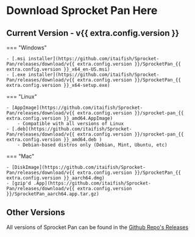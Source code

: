 # Download Sprocket Pan Here

## Current Version - v{{ extra.config.version }}

=== "Windows"

    - [.msi installer](https://github.com/itaifish/Sprocket-Pan/releases/download/v{{ extra.config.version }}/SprocketPan_{{ extra.config.version }}_x64_en-US.msi)
    - [.exe installer](https://github.com/itaifish/Sprocket-Pan/releases/download/v{{ extra.config.version }}/SprocketPan_{{ extra.config.version }}_x64-setup.exe)

=== "Linux"

    - [AppImage](https://github.com/itaifish/Sprocket-Pan/releases/download/v{{ extra.config.version }}/sprocket-pan_{{ extra.config.version }}_amd64.AppImage)
        - Compatible with all versions of Linux
    - [.deb](https://github.com/itaifish/Sprocket-Pan/releases/download/v{{ extra.config.version }}/sprocket-pan_{{ extra.config.version }}_amd64.deb )
        - Debian-based distros only (Debian, Mint, Ubuntu, etc)

=== "Mac"

    - [DiskImage](https://github.com/itaifish/Sprocket-Pan/releases/download/v{{ extra.config.version }}/SprocketPan_{{ extra.config.version }}_aarch64.dmg)
    - [gzip'd .App](https://github.com/itaifish/Sprocket-Pan/releases/download/v{{ extra.config.version }}/SprocketPan_aarch64.app.tar.gz)

## Other Versions

All versions of Sprocket Pan can be found in the [Github Repo's Releases](https://github.com/itaifish/Sprocket-Pan/releases)

